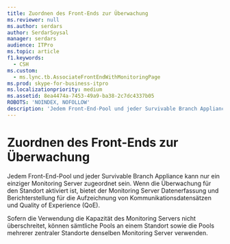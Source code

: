 ```yaml
---
title: Zuordnen des Front-Ends zur Überwachung
ms.reviewer: null
ms.author: serdars
author: SerdarSoysal
manager: serdars
audience: ITPro
ms.topic: article
f1.keywords:
  - CSH
ms.custom:
  - ms.lync.tb.AssociateFrontEndWithMonitoringPage
ms.prod: skype-for-business-itpro
ms.localizationpriority: medium
ms.assetid: 8ea4474a-7453-49a9-ba38-2c7dc4337b05
ROBOTS: 'NOINDEX, NOFOLLOW'
description: 'Jedem Front-End-Pool und jeder Survivable Branch Appliance kann nur ein einziger Monitoring Server zugeordnet sein. Wenn die Überwachung für den Standort aktiviert ist, bietet der Monitoring Server Datenerfassung und Berichterstellung für die Aufzeichnung von Kommunikationsdatensätzen und Quality of Experience (QoE).'
---
```


# <a name="associate-front-end-with-monitoring"></a>Zuordnen des Front-Ends zur Überwachung
 
Jedem Front-End-Pool und jeder Survivable Branch Appliance kann nur ein einziger Monitoring Server zugeordnet sein. Wenn die Überwachung für den Standort aktiviert ist, bietet der Monitoring Server Datenerfassung und Berichterstellung für die Aufzeichnung von Kommunikationsdatensätzen und Quality of Experience (QoE).
  
Sofern die Verwendung die Kapazität des Monitoring Servers nicht überschreitet, können sämtliche Pools an einem Standort sowie die Pools mehrerer zentraler Standorte denselben Monitoring Server verwenden. 
  

